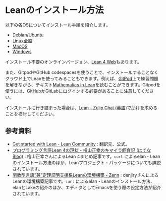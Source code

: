 # Leanのインストール方法

以下の各OSについてインストール手順を紹介します。

- [Debian/Ubuntu](./how-to-install/debian-ubuntu.md)
- [Linux全般](./how-to-install/linux.md)
- [MacOS](./how-to-install/macos.md)
- [Windows](./how-to-install/windows-quickstart.md)

インストール不要のオンラインバージョン、[Lean 4 Web](https://live.lean-lang.org/)もあります。

また、GitpodやGitHub codespacesを使うことで、インストールすることなくクラウド上でLeanを使ってみることもできます。例えば、[GitPod](https://gitpod.io/#/https://github.com/leanprover-community/mathematics_in_lean)上で練習問題を解きながら、テキスト[Mathematics in Lean](https://leanprover-community.github.io/mathematics_in_lean/)を読むことができます。Gitpodを使うには、GitHubかGitLabにログインする必要があることに注意してください。

インストールに行き詰まった場合は、[Lean - Zulip Chat (英語)](https://leanprover.zulipchat.com/)で助けを求めることを検討してください。

## 参考資料
- [Get started with Lean - Lean Community](https://leanprover-community.github.io/get_started.html) : 翻訳元、公式。
- [プログラミング言語Lean 4の現状 - 檜山正幸のキマイラ飼育記 (はてなBlog)](https://m-hiyama.hatenablog.com/entry/2022/12/31/183948) : 檜山正幸さんによるLean 4まとめ記事です。``curl`` によるelan・Leanのインストール方法のほか、Leanプロジェクト・パッケージについても詳説されています。
- [関数型言語”兼”定理証明支援系Leanの環境構築 - Zenn](https://zenn.dev/labbase/articles/b24dca38e0420d) : denjiryさんによるLeanの環境構築記事です。``curl`` によるelan・Leanのインストール方法、elanとLakeの紹介のほか、エディタとしてEmacsを使う際の設定方法が紹介されています。
